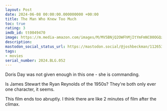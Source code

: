 ```yaml
---
layout: Post
date: 2024-06-08 00:00:00.000000000 +00:00
title: The Man Who Knew Too Much
toc: true
rating: 3
imdb_id: tt0049470
image: https://m.media-amazon.com/images/M/MV5BNjQ2OWFhMjItYmFmNC00OGQzLWE1ZTMtZGQwZDM3YWUzMDgxL2ltYWdlL2ltYWdlXkEyXkFqcGdeQXVyMDI2NDg0NQ@@._V1_SX300.jpg
description:
mastodon_social_status_url: https://mastodon.social/@joshbeckman/112653037689208711
tags:
- movies
serial_number: 2024.BLG.052
---
```

Doris Day was not given enough in this one - she is commanding.

Is James Stewart the Ryan Reynolds of the 1950s? They're both only ever one character, it seems.

This film ends too abruptly. I think there are like 2 minutes of film after the climax.
